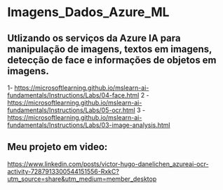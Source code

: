 # Imagens_Dados_Azure_ML

## Utlizando os serviços da Azure IA para manipulação de imagens, textos em imagens, detecção de face e informações de objetos em imagens.
1- https://microsoftlearning.github.io/mslearn-ai-fundamentals/Instructions/Labs/04-face.html
2 - https://microsoftlearning.github.io/mslearn-ai-fundamentals/Instructions/Labs/05-ocr.html
3 - https://microsoftlearning.github.io/mslearn-ai-fundamentals/Instructions/Labs/03-image-analysis.html
## Meu projeto em video:
https://www.linkedin.com/posts/victor-hugo-danelichen_azureai-ocr-activity-7287913300544151556-RxkC?utm_source=share&utm_medium=member_desktop
